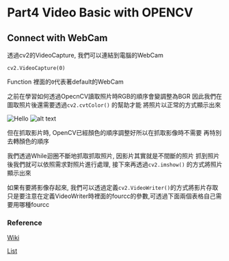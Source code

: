 # Part4 Video Basic with OPENCV
## Connect with WebCam

透過cv2的VideoCapture, 我們可以連結到電腦的WebCam

`cv2.VideoCapture(0)`

Function 裡面的`0`代表著default的WebCam

之前在學習如何透過OpecnCV讀取照片時RGB的順序會變調整為BGR
因此我們在圖取照片後還需要透過`cv2.cvtColor()` 的幫助才能
將照片以正常的方式顯示出來

![Hello](https://snag.gy/F3yA1p.jpg) ![alt text](https://snag.gy/nPO2Iz.jpg)

但在抓取影片時, OpenCV已經顏色的順序調整好所以在抓取影像時不需要
再特別去轉顏色的順序

我們透過While迴圈不斷地抓取抓取照片, 因影片其實就是不間斷的照片
抓到照片後我們就可以依照需求對照片進行處理, 接下來再透過`cv2.imshow()`
的方式將照片顯示出來

如果有要將影像存起來, 我們可以透過定義`cv2.VideoWriter()`的方式將影片存取
只是要注意在定義VideoWriter時裡面的fourcc的參數,可透過下面兩個表格自己需要用哪種fourcc

### Reference
[Wiki](https://en.wikipedia.org/wiki/FourCC)

[List](https://gist.github.com/takuma7/44f9ecb028ff00e2132e)
